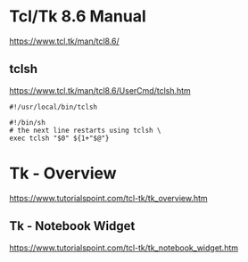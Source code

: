 # Tcl/Tk 8.6 Manual #

<https://www.tcl.tk/man/tcl8.6/>


## tclsh ##

<https://www.tcl.tk/man/tcl8.6/UserCmd/tclsh.htm>


```
#!/usr/local/bin/tclsh
```

```
#!/bin/sh
# the next line restarts using tclsh \
exec tclsh "$0" ${1+"$@"}
```

# Tk - Overview #

<https://www.tutorialspoint.com/tcl-tk/tk_overview.htm>

## Tk - Notebook Widget ##

<https://www.tutorialspoint.com/tcl-tk/tk_notebook_widget.htm>

